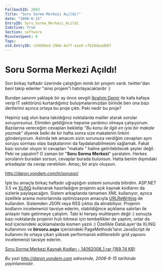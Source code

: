 ```yaml
---
FallbackID: 2093
Title: "Soru Sorma Merkezi Açıldı!"
date: "2008-6-15"
EntryID: Soru_Sorma_Merkezi_Acildi
IsActive: True
Section: software
MinutesSpent: 0
Tags: 
old.EntryID: c59d09ed-29b6-4eff-a1e9-cfb29deadb87
---
```

# Soru Sorma Merkezi Açıldı!
Son birkaç haftadır üzerinde çalıştığım minik bir projem vardı.
twitter'dan beni takip edenler "sinsi projem"i hatırlayacaklardır :)

Bundan sanırım yaklaşık bir ay önce sevgili [İbrahim
Demir](http://www.ibrahimdemir.org/) ile kafa kafaya verip IT sektörünü
kurtardığımız buluşmalarımızdan birinde ben ona bazı dertlerimi açınca
ortaya bu proje çıktı. Peki nedir bu proje?

Hepiniz sağ olun bana takıldığınız noktalarda mailler atarak sorular
soruyorsunuz. Elimden geldiğince hepsine yardımcı olmaya çalışıyorum.
Bazılarına vereceğim cevapları bekletip "*Bu konu ile ilgili en iyisi
bir makale yazmak*" diyerek belki de bir hafta sonra size makalenin
linkini gönderiyorum. Aslında tek amacım sizin sorunuza verdiğim
cevaptan aynı soruyu sorması olası başkalarının da faydalanabilmesini
sağlamak. Fakat bazı sorular oluyor ki cevapları "makale " haline
getirilebilecek şeyler değil. Peki ne yapalım? O zaman bir "**Soru Sorma
Merkezi**" yaratalım. Herkes sorularını buradan sorsun, cevaplar burada
bulunsun. Hatta benim dışımdaki arkadaşlar da cevap verebilsin. Amaç;
bir arşiv oluşsun.

<http://daron.yondem.com/tr/sorusor/>

İşte bu amaçla birkaç haftadır uğraştığım sistemi sonunda bitirdim.
ASP.NET 3.5 ve
[XLINQ](http://daron.yondem.com/tr/post/3dc9614e-471c-4c41-ad54-d7c2276b15a7)
kullanarak hazırladığım projenin açık kaynak kodlarını da sizlerle
paylaşacağım. Sistem arkaplanda tamamen XML kullanıyor, ayrıca özellikle
arama motorlarında optimizasyon amacıyla
[URLReWriting](http://daron.yondem.com/tr/post/7d7a31e7-5427-4186-bf42-7797634fb037)
de kullandım. Sistemden JSON veya RSS çıktısı da alınabiliyor. Projenin
kodlarını incelemenizi tavsiye ederim, olabildiğince açıklama satırları
ile anlaşılır hale getirmeye çalıştım. Tabi ki herşey muhteşem değil :)
sonuçta bazı noktalarda projenin hızlı bitmesi için tembellikler de
yaptım, onlar da kod içerisindeki açıklamalarda kısmen yazılı :)
Özellikle DataLayer'da XLINQ kullanımını ve **birsoru.aspx**
içerisindeki PageMethods'ların JavaScript ile kullanımı ile ortaya çıkan
yüksek performanslı editlenebilir grid yapısını incelemenizi tavsiye
ederim.

[Soru Sorma Merkezi Kaynak Kodları - 14062008\_1.rar (169,74
KB)](media/Soru_Sorma_Merkezi_Acildi/14062008_1.rar)



*Bu yazi http://daron.yondem.com adresinde, 2008-6-15 tarihinde yayinlanmistir.*

